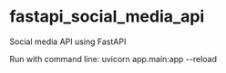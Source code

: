 # fastapi_social_media_api
Social media API using FastAPI

Run with command line:
uvicorn app.main:app --reload